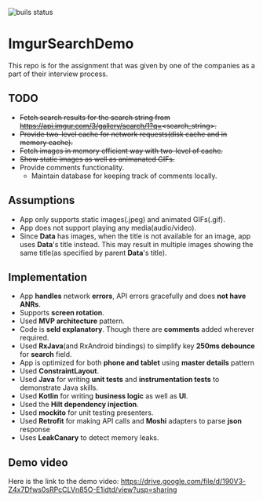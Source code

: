 ![buils status](https://github.com/pathakashish/ImgurSearchDemo/workflows/Android%20CI/badge.svg)

# ImgurSearchDemo
This repo is for the assignment that was given by one of the companies as a part of their interview process.

## TODO
  * ~~Fetch search results for the search string from https://api.imgur.com/3/gallery/search/1?q=<search_string>.~~
  * ~~Provide two-level cache for network requests(disk cache and in memory cache).~~
  * ~~Fetch images in memory efficient way with two-level of cache.~~
  * ~~Show static images as well as animanated GIFs.~~
  * Provide comments functionality.
      * Maintain database for keeping track of comments locally.

## Assumptions
  * App only supports static images(.jpeg) and animated GIFs(.gif).
  * App does not support playing any media(audio/video).
  * Since **Data** has images, when the title is not available for an image, app uses **Data**'s title instead. This may result in multiple images showing the same title(as specified by parent **Data**'s title).

## Implementation
 * App **handles** network **errors**, API errors gracefully and does **not have ANRs**.
 * Supports **screen rotation**.
 * Used **MVP architecture** pattern.
 * Code is **seld explanatory**. Though there are **comments** added wherever required.
 * Used **RxJava**(and RxAndroid bindings) to simplify key **250ms debounce** for **search** field.
 * App is optimized for both **phone and tablet** using **master details** pattern
 * Used **ConstraintLayout**.
 * Used **Java** for writing **unit tests** and **instrumentation tests** to demonstrate Java skills.
 * Used **Kotlin** for writing **business logic** as well as **UI**.
 * Used the **Hilt dependency injection**.
 * Used **mockito** for unit testing presenters.
 * Used **Retrofit** for making API calls and **Moshi** adapters to parse **json** response
 * Uses **LeakCanary** to detect memory leaks.

## Demo video
 Here is the link to the demo video: https://drive.google.com/file/d/190V3-Z4x7Dfws0sRPcCLVn85O-E1idtd/view?usp=sharing
